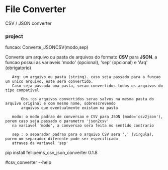 # File Converter

CSV / JSON converter

### project

funcao: Converte_JSONCSV(modo,sep)

Converte um arquivo ou pasta de arquivos do formato **CSV** para **JSON**. a funcao possui as variaveis 'modo' (opcional), 
'sep' (opcional) e 'Arq' (obrigatorio)
        
       Arq: um arquivo ou pasta (string). caso seja passado para a funcao um unico arquivo, este sera convertido. 
       Caso seja passada uma pasta, serao convertidos todos os arquivos do tipo compativel
       
           Obs.:os arquivos convertidos serao salvos na mesma pasta do arquivo original e com mesmo nome, sobrescrevendo 
           arquivos que eventualmente existam na pasta
       
       modo: o modo padrao de conversao e CSV para JSON (modo='csv2json'), porem caso seja passado o parametro 'json2csv' 
       na variavel 'modo', a conversao sera feita no sentido contrario
       
       sep : o separador padrao para o arquivo CSV sera ',' (virgula), porem um separador diferente pode ser especificado 
       atraves da variavel 'sep'

pip install fellipems_csv_json_converter
0.1.8

#csv_converter --help
